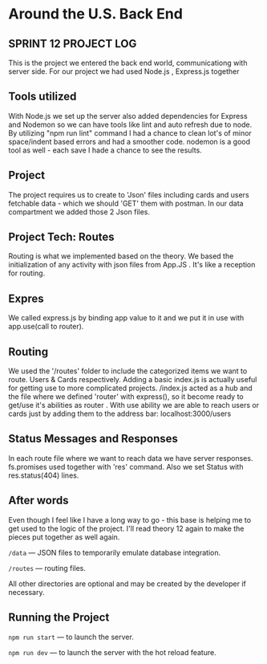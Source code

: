 # Around the U.S. Back End  
  
## SPRINT 12 PROJECT LOG

This is the project we entered the back end world, communicationg with server side.
For our project we had used Node.js , Express.js together 

## Tools utilized 
With Node.js we set up the server also added dependencies for Express and Nodemon so we can have tools like lint and auto refresh due to node.  By utilizing "npm run lint" command I had a chance to clean lot's of minor space/indent based errors and had a smoother code.
nodemon is a good tool as well - each save I hade a chance to see the results.

## Project 
The project requires us to create to 'Json' files including cards and users fetchable data - which we should 'GET' them with postman. In our data compartment we added those 2 Json files.

## Project Tech: Routes
Routing is what we implemented based on the theory.  We based the initialization of any activity with json files from App.JS . It's like a reception for routing.
  ## Expres   
  We called express.js by binding app value to it and we put it in use with app.use(call to router).
  ## Routing 
  We used the '/routes' folder to include the categorized items we want to route.  Users & Cards respectively. Adding a basic index.js is actually useful for getting use to more complicated projects. 
  /index.js  acted as a hub and the file where we defined 'router' with express(), so it become ready to get/use it's abilities as router . With use ability we are able to reach users or cards just by adding them to the address bar:
  localhost:3000/users  
  ## Status Messages and Responses
  In each route file where we want to reach data we have server responses. 
  fs.promises used together with 'res' command.
  Also we set Status with res.status(404) lines.

## After words
Even though I feel like I have a long way to go - this base is helping me to get used to the logic of the project. I'll read theory 12 again to make the pieces put together as well again.  


`/data` — JSON files to temporarily emulate database integration.  
  
`/routes` — routing files.  
  
All other directories are optional and may be created by the developer if necessary.   
  
## Running the Project  
  
`npm run start` — to launch the server.  
  
`npm run dev` — to launch the server with the hot reload feature.  



